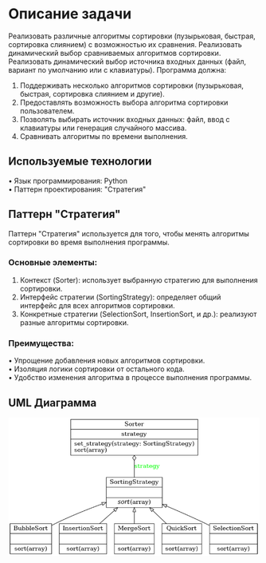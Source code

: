 
# Описание задачи
Реализовать различные алгоритмы сортировки (пузырьковая, быстрая, сортировка слиянием) с возможностью их сравнения. Реализовать динамический выбор сравниваемых алгоритмов сортировки. Реализовать динамический выбор источника входных данных (файл, вариант по умолчанию или с клавиатуры).
Программа должна:
1. Поддерживать несколько алгоритмов сортировки (пузырьковая, быстрая, сортировка слиянием и другие).
2. Предоставлять возможность выбора алгоритма сортировки пользователем.
3. Позволять выбирать источник входных данных: файл, ввод с клавиатуры или генерация случайного массива.
4. Сравнивать алгоритмы по времени выполнения.

## Используемые технологии
•  Язык программирования: Python  
•  Паттерн проектирования: "Стратегия"  

## Паттерн "Стратегия"
Паттерн "Стратегия" используется для того, чтобы менять алгоритмы сортировки во время выполнения программы. 

### Основные элементы:
1. Контекст (Sorter): использует выбранную стратегию для выполнения сортировки.
2. Интерфейс стратегии (SortingStrategy): определяет общий интерфейс для всех алгоритмов сортировки.
3. Конкретные стратегии (SelectionSort, InsertionSort, и др.): реализуют разные алгоритмы сортировки.

### Преимущества:
•  Упрощение добавления новых алгоритмов сортировки.  
•  Изоляция логики сортировки от остального кода.  
•  Удобство изменения алгоритма в процессе выполнения программы.  

## UML Диаграмма

![UML Sequence Diagram](./classes.png)


